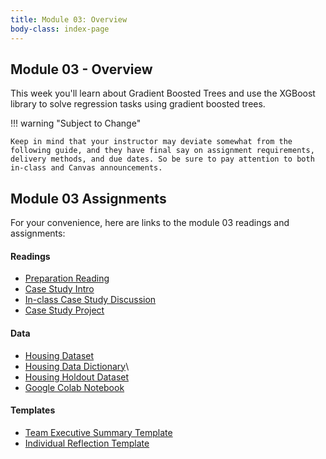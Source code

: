 ```yaml
---
title: Module 03: Overview
body-class: index-page
---
```


## Module 03 - Overview

This week you'll learn about Gradient Boosted Trees and use the XGBoost library to solve regression tasks using gradient boosted trees.

!!! warning "Subject to Change"
	
	Keep in mind that your instructor may deviate somewhat from the following guide, and they have final say on assignment requirements, delivery methods, and due dates. So be sure to pay attention to both in-class and Canvas announcements.

## Module 03 Assignments

For your convenience, here are links to the module 03 readings and assignments:

#### Readings

* [Preparation Reading](./reading.html)
* [Case Study Intro](./intro.html)
* [In-class Case Study Discussion](./discussion.html)
* [Case Study Project](./project.html)

#### Data

* [Housing Dataset](https://raw.githubusercontent.com/byui-cse/cse450-course/master/data/housing.csv)
* [Housing Data Dictionary](./housing-dictionary.txt)\
* [Housing Holdout Dataset](https://raw.githubusercontent.com/byui-cse/cse450-course/master/data/housing_holdout_test.csv)
* [Google Colab Notebook](https://colab.research.google.com/github/byui-cse/cse450-course/blob/master/notebooks/starter_housing.ipynb)

#### Templates

* [Team Executive Summary Template]({{URLROOT}}/course/executive-summary.docx)
* [Individual Reflection Template]({{URLROOT}}/course/reflection.docx)